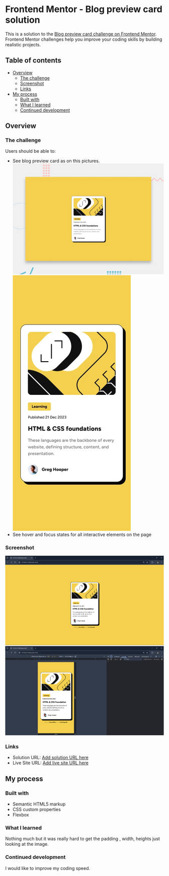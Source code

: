 # Frontend Mentor - Blog preview card solution

This is a solution to the [Blog preview card challenge on Frontend Mentor](https://www.frontendmentor.io/challenges/blog-preview-card-ckPaj01IcS). Frontend Mentor challenges help you improve your coding skills by building realistic projects.

## Table of contents

- [Overview](#overview)
  - [The challenge](#the-challenge)
  - [Screenshot](#screenshot)
  - [Links](#links)
- [My process](#my-process)
  - [Built with](#built-with)
  - [What I learned](#what-i-learned)
  - [Continued development](#continued-development)

## Overview

### The challenge

Users should be able to:

- See blog preview card as on this pictures.
  ![](preview.jpg)
  ![](mobile-design.jpg)
- See hover and focus states for all interactive elements on the page

### Screenshot

![](Screenshot%202025-08-13%20212512.png)
![](Screenshot%202025-08-13%20212553.png)

### Links

- Solution URL: [Add solution URL here](https://your-solution-url.com)
- Live Site URL: [Add live site URL here](https://your-live-site-url.com)

## My process

### Built with

- Semantic HTML5 markup
- CSS custom properties
- Flexbox

### What I learned

Nothing much but it was really hard to get the padding , width, heights just looking at the image.

### Continued development

I would like to improve my coding speed.
